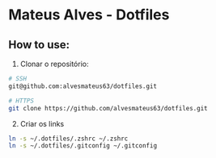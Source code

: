 # Mateus Alves - Dotfiles

## How to use:

1. Clonar o repositório:
```bash
# SSH
git@github.com:alvesmateus63/dotfiles.git

# HTTPS
git clone https://github.com/alvesmateus63/dotfiles.git
```

2. Criar os links
```bash
ln -s ~/.dotfiles/.zshrc ~/.zshrc
ln -s ~/.dotfiles/.gitconfig ~/.gitconfig
```
